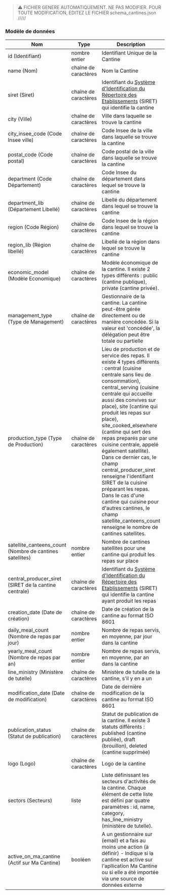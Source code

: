 > :warning: FICHIER GENERE AUTOMATIQUEMENT. NE PAS MODIFIER. POUR TOUTE MODIFICATION, EDITEZ LE FICHIER schema_cantines.json /////


### Modèle de données

|Nom|Type|Description|Exemple|Propriétés|
|-|-|-|-|-|
|id (Identifiant)|nombre entier|Identifiant Unique de la Cantine|71331||
|name (Nom)|chaîne de caractères|Nom la Cantine|Restaurant Scolaire de Marigny-le-Lozon||
|siret (Siret)|chaîne de caractères|Identifiant du [Système d'Identification du Répertoire des Etablissements](https://fr.wikipedia.org/wiki/Syst%C3%A8me_d%27identification_du_r%C3%A9pertoire_des_%C3%A9tablissements) (SIRET) qui identifie la cantine|20005822000092||
|city (Ville)|chaîne de caractères|Ville dans laquelle se trouve la cantine|Marigny-Le-Lozon||
|city_insee_code (Code Insee ville)|chaîne de caractères|Code Insee de la ville dans laquelle se trouve la cantine|50292||
|postal_code (Code postal)|chaîne de caractères|Code postal de la ville dans laquelle se trouve la cantine|50570||
|department (Code Département)|chaîne de caractères|Code Insee du département dans lequel se trouve la cantine|29||
|department_lib (Département Libellé)|chaîne de caractères|Libellé du département dans lequel se trouve la cantine|Finistère||
|region (Code Région)|chaîne de caractères|Code Insee de la région dans lequel se trouve la cantine|53||
|region_lib (Région libellé)|chaîne de caractères|Libellé de la région dans lequel se trouve la cantine|Bretagne||
|economic_model (Modèle Economique)|chaîne de caractères|Modèle économique de la cantine. Il existe 2 types différents : public (cantine publique), private (cantine privée).|public||
|management_type (Type de Management)|chaîne de caractères|Gestionnaire de la cantine. La cantine peut-être gérée directement ou de manière concédée. Si la valeur est 'concédée', la délégation peut être totale ou partielle|conceded||
|production_type (Type de Production)|chaîne de caractères|Lieu de production et de service des repas. Il existe 4 types différents : central (cuisine centrale sans lieu de consommation), central_serving (cuisine centrale qui accueille aussi des convives sur place), site (cantine qui produit les repas sur place), site_cooked_elsewhere (cantine qui sert des repas preparés par une cuisine centrale, appelé également satellite). Dans ce dernier cas, le champ central_producer_siret renseigne l'identifiant SIRET de la cuisine préparant les repas. Dans le cas d'une cantine qui cuisine pour d'autres cantines, le champ satellite_canteens_count renseigne le nombre de cantines satellites.|central||
|satellite_canteens_count (Nombre de cantines satellites)|nombre entier|Nombre de cantines satellites pour une cantine qui produit les repas sur place|0||
|central_producer_siret (SIRET de la cantine centrale)|chaîne de caractères|Identifiant du [Système d'Identification du Répertoire des Etablissements](https://fr.wikipedia.org/wiki/Syst%C3%A8me_d%27identification_du_r%C3%A9pertoire_des_%C3%A9tablissements) (SIRET) qui identifie la cantine ayant produit les repas|||
|creation_date (Date de création)|chaîne de caractères|Date de création de la cantine au format ISO 8601|2018-01-01||
|daily_meal_count (Nombre de repas par jour)|nombre entier|Nombre de repas servis, en moyenne, par jour dans la cantine|100||
|yearly_meal_count (Nombre de repas par an)|nombre entier|Nombre de repas servis, en moyenne, par an dans la cantine|20000||
|line_ministry (Ministère de tutelle)|chaîne de caractères|Ministère de tutelle de la cantine, s'il y en a un|Ministère de l'Education Nationale||
|modification_date (Date de modification)|chaîne de caractères|Date de dernière modification de la cantine au format ISO 8601|2018-01-01||
|publication_status (Statut de publication)|chaîne de caractères|Statut de publication de la cantine. Il existe 3 statuts différents : published (cantine publiée), draft (brouillon), deleted (cantine supprimée)|published||
|logo (Logo)|chaîne de caractères|Logo de la cantine|https://www.mangerlocal.fr/static/img/logo.png||
|sectors (Secteurs)|liste|Liste définissant les secteurs d'activités de la cantine. Chaque élément de cette liste est défini par quatre paramètres :  id, name, category, has_line_ministry (ministère de tutelle).|[{'id': 12, 'name': 'Ecole primaire (maternelle et élémentaire)', 'category': 'education', 'has_line_ministry': false}]||
|active_on_ma_cantine (Actif sur Ma Cantine)|booléen|A un gestionnaire sur (email) et a fais au moins une action (à définir) - Indique si la cantine est active sur l'apllication Ma Cantine ou si elle a été importée via une source de données externe|true||
